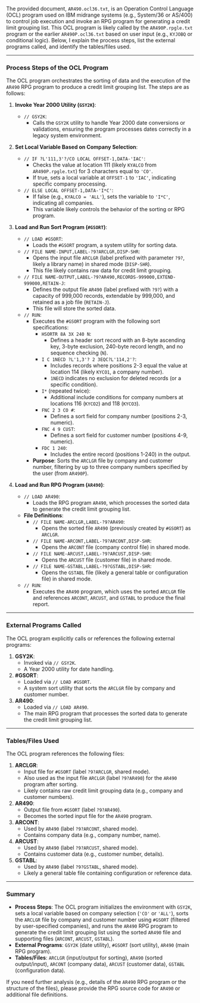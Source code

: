 The provided document, `AR490.ocl36.txt`, is an Operation Control Language (OCL) program used on IBM midrange systems (e.g., System/36 or AS/400) to control job execution and invoke an RPG program for generating a credit limit grouping list. This OCL program is likely called by the `AR490P.rpgle.txt` program or the earlier `AR490P.ocl36.txt` based on user input (e.g., `KYJOBQ` or conditional logic). Below, I explain the process steps, list the external programs called, and identify the tables/files used.

---

### Process Steps of the OCL Program

The OCL program orchestrates the sorting of data and the execution of the `AR490` RPG program to produce a credit limit grouping list. The steps are as follows:

1. **Invoke Year 2000 Utility (`GSY2K`)**:
   - `// GSY2K`:
     - Calls the `GSY2K` utility to handle Year 2000 date conversions or validations, ensuring the program processes dates correctly in a legacy system environment.

2. **Set Local Variable Based on Company Selection**:
   - `// IF ?L'111,3'?/CO LOCAL OFFSET-1,DATA-'IAC'`:
     - Checks the value at location 111 (likely `KYALCO` from `AR490P.rpgle.txt`) for 3 characters equal to `'CO'`.
     - If true, sets a local variable at `OFFSET-1` to `'IAC'`, indicating specific company processing.
   - `// ELSE LOCAL OFFSET-1,DATA-'I*C'`:
     - If false (e.g., `KYALCO = 'ALL'`), sets the variable to `'I*C'`, indicating all companies.
     - This variable likely controls the behavior of the sorting or RPG program.

3. **Load and Run Sort Program (`#GSORT`)**:
   - `// LOAD #GSORT`:
     - Loads the `#GSORT` program, a system utility for sorting data.
   - `// FILE NAME-INPUT,LABEL-?9?ARCLGR,DISP-SHR`:
     - Opens the input file `ARCLGR` (label prefixed with parameter `?9?`, likely a library name) in shared mode (`DISP-SHR`).
     - This file likely contains raw data for credit limit grouping.
   - `// FILE NAME-OUTPUT,LABEL-?9?AR490,RECORDS-999000,EXTEND-999000,RETAIN-J`:
     - Defines the output file `AR490` (label prefixed with `?9?`) with a capacity of 999,000 records, extendable by 999,000, and retained as a job file (`RETAIN-J`).
     - This file will store the sorted data.
   - `// RUN`:
     - Executes the `#GSORT` program with the following sort specifications:
       - `HSORTR 8A 3X 240 N`:
         - Defines a header sort record with an 8-byte ascending key, 3-byte exclusion, 240-byte record length, and no sequence checking (`N`).
       - `I C 1NECD ?L'1,3'? 2 3EQC?L'114,2'?`:
         - Includes records where positions 2-3 equal the value at location 114 (likely `KYCO1`, a company number).
         - `1NECD` indicates no exclusion for deleted records (or a specific condition).
       - `I*` (repeated twice):
         - Additional include conditions for company numbers at locations 116 (`KYCO2`) and 118 (`KYCO3`).
       - `FNC 2 3 CO #`:
         - Defines a sort field for company number (positions 2-3, numeric).
       - `FNC 4 9 CUST`:
         - Defines a sort field for customer number (positions 4-9, numeric).
       - `FDC 1 240`:
         - Includes the entire record (positions 1-240) in the output.
     - **Purpose**: Sorts the `ARCLGR` file by company and customer number, filtering by up to three company numbers specified by the user (from `AR490P`).

4. **Load and Run RPG Program (`AR490`)**:
   - `// LOAD AR490`:
     - Loads the RPG program `AR490`, which processes the sorted data to generate the credit limit grouping list.
   - **File Definitions**:
     - `// FILE NAME-ARCLGR,LABEL-?9?AR490`:
       - Opens the sorted file `AR490` (previously created by `#GSORT`) as `ARCLGR`.
     - `// FILE NAME-ARCONT,LABEL-?9?ARCONT,DISP-SHR`:
       - Opens the `ARCONT` file (company control file) in shared mode.
     - `// FILE NAME-ARCUST,LABEL-?9?ARCUST,DISP-SHR`:
       - Opens the `ARCUST` file (customer file) in shared mode.
     - `// FILE NAME-GSTABL,LABEL-?9?GSTABL,DISP-SHR`:
       - Opens the `GSTABL` file (likely a general table or configuration file) in shared mode.
   - `// RUN`:
     - Executes the `AR490` program, which uses the sorted `ARCLGR` file and references `ARCONT`, `ARCUST`, and `GSTABL` to produce the final report.

---

### External Programs Called

The OCL program explicitly calls or references the following external programs:
1. **GSY2K**:
   - Invoked via `// GSY2K`.
   - A Year 2000 utility for date handling.
2. **#GSORT**:
   - Loaded via `// LOAD #GSORT`.
   - A system sort utility that sorts the `ARCLGR` file by company and customer number.
3. **AR490**:
   - Loaded via `// LOAD AR490`.
   - The main RPG program that processes the sorted data to generate the credit limit grouping list.

---

### Tables/Files Used

The OCL program references the following files:
1. **ARCLGR**:
   - Input file for `#GSORT` (label `?9?ARCLGR`, shared mode).
   - Also used as the input file `ARCLGR` (label `?9?AR490`) for the `AR490` program after sorting.
   - Likely contains raw credit limit grouping data (e.g., company and customer numbers).
2. **AR490**:
   - Output file from `#GSORT` (label `?9?AR490`).
   - Becomes the sorted input file for the `AR490` program.
3. **ARCONT**:
   - Used by `AR490` (label `?9?ARCONT`, shared mode).
   - Contains company data (e.g., company number, name).
4. **ARCUST**:
   - Used by `AR490` (label `?9?ARCUST`, shared mode).
   - Contains customer data (e.g., customer number, details).
5. **GSTABL**:
   - Used by `AR490` (label `?9?GSTABL`, shared mode).
   - Likely a general table file containing configuration or reference data.

---

### Summary

- **Process Steps**: The OCL program initializes the environment with `GSY2K`, sets a local variable based on company selection (`'CO'` or `'ALL'`), sorts the `ARCLGR` file by company and customer number using `#GSORT` (filtered by user-specified companies), and runs the `AR490` RPG program to generate the credit limit grouping list using the sorted `AR490` file and supporting files (`ARCONT`, `ARCUST`, `GSTABL`).
- **External Programs**: `GSY2K` (date utility), `#GSORT` (sort utility), `AR490` (main RPG program).
- **Tables/Files**: `ARCLGR` (input/output for sorting), `AR490` (sorted output/input), `ARCONT` (company data), `ARCUST` (customer data), `GSTABL` (configuration data).

If you need further analysis (e.g., details of the `AR490` RPG program or the structure of the files), please provide the RPG source code for `AR490` or additional file definitions.